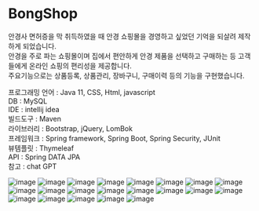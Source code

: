 <h1>BongShop</h1>

안경사 면허증을 막 취득하였을 때 안경 쇼핑몰을 경영하고 싶었던 기억을 되살려 제작하게 되었습니다.<br>
안경을 주로 파는 쇼핑몰이며 집에서 편안하게 안경 제품을 선택하고 구매하는 등 고객들에게 온라인 쇼핑의 편리성을 제공합니다.<br>
주요기능으로는 상품등록, 상품관리, 장바구니, 구매이력 등의 기능을 구현했습니다.

프로그래밍 언어 : Java 11, CSS, Html, javascript<br>
DB : MySQL<br>
IDE : intellij idea<br>
빌드도구 : Maven<br>
라이브러리 : Bootstrap, jQuery, LomBok<br>
프레임워크 : Spring framework, Spring Boot, Spring Security, JUnit<br>
뷰템플릿 : Thymeleaf<br>
API : Spring DATA JPA<br>
참고 : chat GPT<br>

![image](https://user-images.githubusercontent.com/125847340/235640635-6c3de2c6-607d-4cab-9bbf-a8d092ce5691.png)
![image](https://user-images.githubusercontent.com/125847340/235640713-c71604c6-10f4-4262-a9f2-4f881fb3c6cc.png)
![image](https://user-images.githubusercontent.com/125847340/235640765-39c93d15-4b4a-4ce2-82e8-235f4a8af084.png)
![image](https://user-images.githubusercontent.com/125847340/235640808-54e2db4f-7824-49cd-b63d-67623045af3e.png)
![image](https://user-images.githubusercontent.com/125847340/235640842-cd89debe-71bd-4f7b-8f38-cf220bde93bf.png)
![image](https://github.com/jaebong1433/shop/assets/125847340/540d9c4a-d25d-42c4-9802-9eec2d6ec6ed)
![image](https://user-images.githubusercontent.com/125847340/235640898-2dea1f36-5f22-42ea-8804-3cedf2d54dff.png)
![image](https://github.com/jaebong1433/shop/assets/125847340/41c007f3-1d45-4c98-96a1-197a31ef8b45)
![image](https://user-images.githubusercontent.com/125847340/235640967-27d68404-0e74-4e33-a84d-bafba82130dd.png)
![image](https://user-images.githubusercontent.com/125847340/235640994-7584710c-82af-468f-a5c2-6a51e3f65736.png)
![image](https://github.com/jaebong1433/shop/assets/125847340/06bfb83d-9d68-4733-bf73-dc04e6045c2c)
![image](https://user-images.githubusercontent.com/125847340/235641036-2619c523-b317-48a1-b8b7-fd40cf096e75.png)
![image](https://user-images.githubusercontent.com/125847340/235641067-ffe666f6-1536-4e81-bca2-c5c3e888b261.png)
![image](https://user-images.githubusercontent.com/125847340/235641106-018c44ae-dc7d-4b54-9437-c1e5f58b838b.png)
![image](https://user-images.githubusercontent.com/125847340/235641135-c7c5333d-4ff8-410d-b5a9-54f29b6c2b89.png)
![image](https://user-images.githubusercontent.com/125847340/235641162-14e1e749-09d2-4a72-aa07-3cc91eb1f793.png)
![image](https://user-images.githubusercontent.com/125847340/235641184-c4678fd5-a551-41d3-b7f9-c831f5a24da8.png)
![image](https://github.com/jaebong1433/shop/assets/125847340/db7e5c7a-26ba-44f6-a73c-5a0797cc4e9f)
![image](https://user-images.githubusercontent.com/125847340/235641247-1d57fb2d-4bce-4648-b5b0-a621abdf6e68.png)
![image](https://github.com/jaebong1433/shop/assets/125847340/af5683a4-9c78-4719-b38e-f9325574def9)
![image](https://user-images.githubusercontent.com/125847340/235641333-a0e349c4-f8ff-44ed-a888-d6e8b489f8d6.png)


